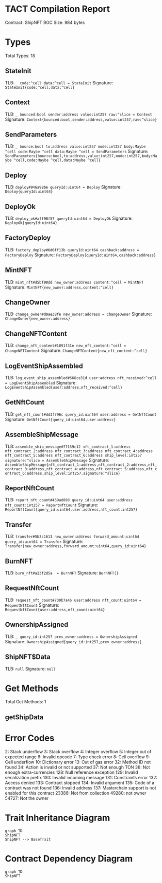 # TACT Compilation Report
Contract: ShipNFT
BOC Size: 984 bytes

# Types
Total Types: 18

## StateInit
TLB: `_ code:^cell data:^cell = StateInit`
Signature: `StateInit{code:^cell,data:^cell}`

## Context
TLB: `_ bounced:bool sender:address value:int257 raw:^slice = Context`
Signature: `Context{bounced:bool,sender:address,value:int257,raw:^slice}`

## SendParameters
TLB: `_ bounce:bool to:address value:int257 mode:int257 body:Maybe ^cell code:Maybe ^cell data:Maybe ^cell = SendParameters`
Signature: `SendParameters{bounce:bool,to:address,value:int257,mode:int257,body:Maybe ^cell,code:Maybe ^cell,data:Maybe ^cell}`

## Deploy
TLB: `deploy#946a98b6 queryId:uint64 = Deploy`
Signature: `Deploy{queryId:uint64}`

## DeployOk
TLB: `deploy_ok#aff90f57 queryId:uint64 = DeployOk`
Signature: `DeployOk{queryId:uint64}`

## FactoryDeploy
TLB: `factory_deploy#6d0ff13b queryId:uint64 cashback:address = FactoryDeploy`
Signature: `FactoryDeploy{queryId:uint64,cashback:address}`

## MintNFT
TLB: `mint_nft#d5bf90dd new_owner:address content:^cell = MintNFT`
Signature: `MintNFT{new_owner:address,content:^cell}`

## ChangeOwner
TLB: `change_owner#d9ae38fe new_owner:address = ChangeOwner`
Signature: `ChangeOwner{new_owner:address}`

## ChangeNFTContent
TLB: `change_nft_content#1091f31e new_nft_content:^cell = ChangeNFTContent`
Signature: `ChangeNFTContent{new_nft_content:^cell}`

## LogEventShipAssembled
TLB: `log_event_ship_assembled#668ce31d user:address nft_received:^cell = LogEventShipAssembled`
Signature: `LogEventShipAssembled{user:address,nft_received:^cell}`

## GetNftCount
TLB: `get_nft_count#dd3f796c query_id:uint64 user:address = GetNftCount`
Signature: `GetNftCount{query_id:uint64,user:address}`

## AssembleShipMessage
TLB: `assemble_ship_message#77159c12 nft_contract_1:address nft_contract_2:address nft_contract_3:address nft_contract_4:address nft_contract_5:address nft_contract_6:address ship_level:int257 signature:^slice = AssembleShipMessage`
Signature: `AssembleShipMessage{nft_contract_1:address,nft_contract_2:address,nft_contract_3:address,nft_contract_4:address,nft_contract_5:address,nft_contract_6:address,ship_level:int257,signature:^slice}`

## ReportNftCount
TLB: `report_nft_count#439ad890 query_id:uint64 user:address nft_count:int257 = ReportNftCount`
Signature: `ReportNftCount{query_id:uint64,user:address,nft_count:int257}`

## Transfer
TLB: `transfer#5b3c1613 new_owner:address forward_amount:uint64 query_id:uint64 = Transfer`
Signature: `Transfer{new_owner:address,forward_amount:uint64,query_id:uint64}`

## BurnNFT
TLB: `burn_nft#a23f2d5a  = BurnNFT`
Signature: `BurnNFT{}`

## RequestNftCount
TLB: `request_nft_count#739b7a46 user:address nft_count:uint64 = RequestNftCount`
Signature: `RequestNftCount{user:address,nft_count:uint64}`

## OwnershipAssigned
TLB: `_ query_id:int257 prev_owner:address = OwnershipAssigned`
Signature: `OwnershipAssigned{query_id:int257,prev_owner:address}`

## ShipNFT$Data
TLB: `null`
Signature: `null`

# Get Methods
Total Get Methods: 1

## getShipData

# Error Codes
2: Stack underflow
3: Stack overflow
4: Integer overflow
5: Integer out of expected range
6: Invalid opcode
7: Type check error
8: Cell overflow
9: Cell underflow
10: Dictionary error
13: Out of gas error
32: Method ID not found
34: Action is invalid or not supported
37: Not enough TON
38: Not enough extra-currencies
128: Null reference exception
129: Invalid serialization prefix
130: Invalid incoming message
131: Constraints error
132: Access denied
133: Contract stopped
134: Invalid argument
135: Code of a contract was not found
136: Invalid address
137: Masterchain support is not enabled for this contract
23386: Not from collection
49280: not owner
54727: Not the owner

# Trait Inheritance Diagram

```mermaid
graph TD
ShipNFT
ShipNFT --> BaseTrait
```

# Contract Dependency Diagram

```mermaid
graph TD
ShipNFT
```